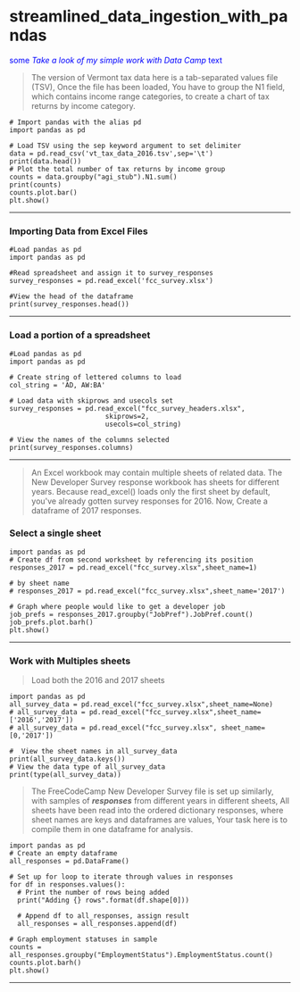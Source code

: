 # streamlined_data_ingestion_with_pandas
<span style="color:blue">some *Take a look of my simple work with Data Camp* text</span>


> The version of Vermont tax data here is a tab-separated values file (TSV),  Once the file has been loaded, You have to group the N1 field, which contains income range categories, to create a chart of tax returns by income category.
```
# Import pandas with the alias pd
import pandas as pd

# Load TSV using the sep keyword argument to set delimiter
data = pd.read_csv('vt_tax_data_2016.tsv',sep='\t')
print(data.head())
# Plot the total number of tax returns by income group
counts = data.groupby("agi_stub").N1.sum()
print(counts)
counts.plot.bar()
plt.show()
```
____________________________

### Importing Data from Excel Files
```
#Load pandas as pd
import pandas as pd

#Read spreadsheet and assign it to survey_responses
survey_responses = pd.read_excel('fcc_survey.xlsx')

#View the head of the dataframe
print(survey_responses.head())
```
____________________________

### Load a portion of a spreadsheet

```
#Load pandas as pd
import pandas as pd

# Create string of lettered columns to load
col_string = 'AD, AW:BA'

# Load data with skiprows and usecols set
survey_responses = pd.read_excel("fcc_survey_headers.xlsx", 
                        skiprows=2, 
                        usecols=col_string)

# View the names of the columns selected
print(survey_responses.columns)
```

____________________________

> An Excel workbook may contain multiple sheets of related data. The New Developer Survey response workbook has sheets for different years. Because read_excel() loads only the first sheet by default, you've already gotten survey responses for 2016. Now, Create a dataframe of 2017 responses.

### Select a single sheet
```
import pandas as pd
# Create df from second worksheet by referencing its position
responses_2017 = pd.read_excel("fcc_survey.xlsx",sheet_name=1)
                               
# by sheet name
# responses_2017 = pd.read_excel("fcc_survey.xlsx",sheet_name='2017')

# Graph where people would like to get a developer job
job_prefs = responses_2017.groupby("JobPref").JobPref.count()
job_prefs.plot.barh()
plt.show()
```
____________________________
### Work with Multiples sheets

> Load both the 2016 and 2017 sheets

```
import pandas as pd
all_survey_data = pd.read_excel("fcc_survey.xlsx",sheet_name=None)
# all_survey_data = pd.read_excel("fcc_survey.xlsx",sheet_name=['2016','2017'])
# all_survey_data = pd.read_excel("fcc_survey.xlsx", sheet_name=[0,'2017'])

#  View the sheet names in all_survey_data
print(all_survey_data.keys())
# View the data type of all_survey_data
print(type(all_survey_data))
```

> The FreeCodeCamp New Developer Survey file is set up similarly, with samples of ***responses*** from different years in different sheets, All sheets have been read into the ordered dictionary responses, where sheet names are keys and dataframes are values, Your task here is to compile them in one dataframe for analysis.
```
import pandas as pd
# Create an empty dataframe
all_responses = pd.DataFrame()

# Set up for loop to iterate through values in responses
for df in responses.values():
  # Print the number of rows being added
  print("Adding {} rows".format(df.shape[0]))
  
  # Append df to all_responses, assign result
  all_responses = all_responses.append(df)

# Graph employment statuses in sample
counts = all_responses.groupby("EmploymentStatus").EmploymentStatus.count()
counts.plot.barh()
plt.show()
```
____________________________

